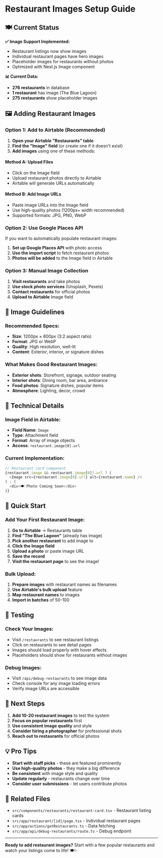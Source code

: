 # Restaurant Images Setup Guide

## 🍽️ Current Status

**✅ Image Support Implemented:**
- Restaurant listings now show images
- Individual restaurant pages have hero images
- Placeholder images for restaurants without photos
- Optimized with Next.js Image component

**📊 Current Data:**
- **276 restaurants** in database
- **1 restaurant** has image (The Blue Lagoon)
- **275 restaurants** show placeholder images

## 🖼️ Adding Restaurant Images

### Option 1: Add to Airtable (Recommended)

1. **Open your Airtable "Restaurants" table**
2. **Find the "Image" field** (or create one if it doesn't exist)
3. **Add images** using one of these methods:

#### Method A: Upload Files
- Click on the Image field
- Upload restaurant photos directly to Airtable
- Airtable will generate URLs automatically

#### Method B: Add Image URLs
- Paste image URLs into the Image field
- Use high-quality photos (1200px+ width recommended)
- Supported formats: JPG, PNG, WebP

### Option 2: Use Google Places API

If you want to automatically populate restaurant images:

1. **Set up Google Places API** with photo access
2. **Use the import script** to fetch restaurant photos
3. **Photos will be added** to the Image field in Airtable

### Option 3: Manual Image Collection

1. **Visit restaurants** and take photos
2. **Use stock photo services** (Unsplash, Pexels)
3. **Contact restaurants** for official photos
4. **Upload to Airtable** Image field

## 📸 Image Guidelines

### Recommended Specs:
- **Size**: 1200px × 800px (3:2 aspect ratio)
- **Format**: JPG or WebP
- **Quality**: High resolution, well-lit
- **Content**: Exterior, interior, or signature dishes

### What Makes Good Restaurant Images:
- **Exterior shots**: Storefront, signage, outdoor seating
- **Interior shots**: Dining room, bar area, ambiance
- **Food photos**: Signature dishes, popular items
- **Atmosphere**: Lighting, decor, crowd

## 🔧 Technical Details

### Image Field in Airtable:
- **Field Name**: `Image`
- **Type**: Attachment field
- **Format**: Array of image objects
- **Access**: `restaurant.image[0].url`

### Current Implementation:
```typescript
// Restaurant card component
{restaurant.image && restaurant.image[0]?.url ? (
  <Image src={restaurant.image[0].url} alt={restaurant.name} />
) : (
  <div>🍽️ Photo Coming Soon</div>
)}
```

## 🚀 Quick Start

### Add Your First Restaurant Image:

1. **Go to Airtable** → Restaurants table
2. **Find "The Blue Lagoon"** (already has image)
3. **Pick another restaurant** to add image to
4. **Click the Image field**
5. **Upload a photo** or paste image URL
6. **Save the record**
7. **Visit the restaurant page** to see the image!

### Bulk Upload:
1. **Prepare images** with restaurant names as filenames
2. **Use Airtable's bulk upload** feature
3. **Map restaurant names** to images
4. **Import in batches** of 50-100

## 📱 Testing

### Check Your Images:
- Visit `/restaurants` to see restaurant listings
- Click on restaurants to see detail pages
- Images should load properly with hover effects
- Placeholders should show for restaurants without images

### Debug Images:
- Visit `/api/debug-restaurants` to see image data
- Check console for any image loading errors
- Verify image URLs are accessible

## 🎯 Next Steps

1. **Add 10-20 restaurant images** to test the system
2. **Focus on popular restaurants** first
3. **Use consistent image quality** and style
4. **Consider hiring a photographer** for professional shots
5. **Reach out to restaurants** for official photos

## 💡 Pro Tips

- **Start with staff picks** - these are featured prominently
- **Use high-quality photos** - they make a big difference
- **Be consistent** with image style and quality
- **Update regularly** - restaurants change over time
- **Consider user submissions** - let users contribute photos

## 🔗 Related Files

- `src/components/restaurants/restaurant-card.tsx` - Restaurant listing cards
- `src/app/restaurant/[id]/page.tsx` - Individual restaurant pages
- `src/app/actions/getRestaurants.ts` - Data fetching
- `src/app/api/debug-restaurants/route.ts` - Debug endpoint

---

**Ready to add restaurant images?** Start with a few popular restaurants and watch your listings come to life! 🍽️✨

